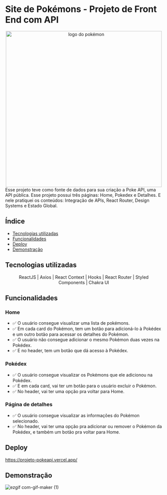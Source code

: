 
# Site de Pokémons - Projeto de Front End com API
<div align="center">
<img src="https://logodownload.org/wp-content/uploads/2017/08/pokemon-logo-8.png" alt="logo do pokémon" width="500px" alt="logo pokemon"/>
</div>
Esse projeto teve como fonte de dados para sua criação a Poke API, uma API pública. Esse projeto possui três páginas: Home, Pokedex e Detalhes.
E nele pratiquei os conteúdos: Integração de APIs, React Router, Design Systems e Estado Global.

## Índice
- <a href="#tecnologias-utilizadas">Tecnologias utilizadas</a>
- <a href="#funcionalidades">Funcionalidades</a>
- <a href="#deploy">Deploy</a>
- <a href="#demonstração"> Demonstração </a>

## Tecnologias utilizadas
<div align="center">
ReactJS | Axios | React Context | Hooks | React Router | Styled Components | Chakra UI 
</div>

## Funcionalidades
### Home 
- ✅ O usuário consegue visualizar uma lista de pokémons.
- ✅ Em cada card do Pokémon, tem um botão para adicioná-lo à Pokédex e um outro botão para acessar os detalhes do Pokémon.
- ✅ O usuário não consegue adicionar o mesmo Pokémon duas vezes na Pokédex.
- ✅ E no header, tem um botão que dá acesso à Pokédex.

### Pokédex
- ✅ O usuário consegue visualizar os Pokémons que ele adicionou na Pokédex.
- ✅ E em cada card, vai ter um botão para o usuário excluir o Pokémon.
- ✅ No header, vai ter uma opção pra voltar para Home.

### Página de detalhes

- ✅ O usuário consegue visualizar as informações do Pokémon selecionado.
- ✅ No header, vai ter uma opção pra adicionar ou remover o Pokémon da Pokédex, e também um botão pra voltar para Home.
 
## Deploy

https://projeto-pokeapi.vercel.app/

## Demonstração

![ezgif com-gif-maker (1)](https://user-images.githubusercontent.com/100172961/211050118-65bcbb93-d3f9-4781-af7b-06a536f73cea.gif)


